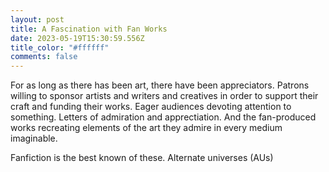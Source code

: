```yaml
---
layout: post
title: A Fascination with Fan Works
date: 2023-05-19T15:30:59.556Z
title_color: "#ffffff"
comments: false
---
```

For as long as there has been art, there have been appreciators. Patrons willing to sponsor artists and writers and creatives in order to support their craft and funding their works. Eager audiences devoting attention to something. Letters of admiration and apprectiation. And the fan-produced works recreating elements of the art they admire in every medium imaginable.

F﻿anfiction is the best known of these. Alternate universes (AUs)